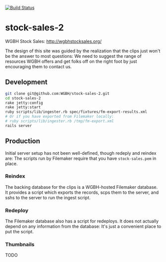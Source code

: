 [![Build Status](https://travis-ci.org/WGBH/stock-sales-2.svg?branch=master)](https://travis-ci.org/WGBH/stock-sales-2)

# stock-sales-2

WGBH Stock Sales: http://wgbhstocksales.org/

The design of this site was guided by the realization that the clips just won't be the answer to most questions:
We need to suggest the range of resources WGBH offers and get folks off on the right foot by just encouraging
them to contact us.

## Development

```bash
git clone git@github.com:WGBH/stock-sales-2.git
cd stock-sales-2
rake jetty:config
rake jetty:start
ruby scripts/lib/ingester.rb spec/fixtures/fm-export-results.xml
# Or if you have exported from Filemaker locally:
# ruby scripts/lib/ingester.rb /tmp/fm-export.xml
rails server
```

## Production

Initial server setup has not been well-defined, though redeply and reindex are: The scripts run by Filemaker require that you have `stock-sales.pem` in place.

### Reindex

The backing database for the clips is a WGBH-hosted Filemaker database. It provides a script which exports the records, scps them to the server, and sshs to the server to run the ingest script.

### Redeploy

The Filemaker database also has a script for redeploys. It does not actually depend on any information from the database: It's just a convenient place to put the script.

### Thumbnails

TODO
